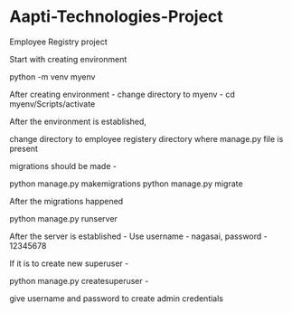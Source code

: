 # Aapti-Technologies-Project
Employee Registry project


Start with creating environment 

python -m venv myenv

After creating environment - change directory to myenv - cd myenv/Scripts/activate 


After the environment is established,

change directory to employee registery directory where manage.py file is present 

migrations should be made - 

python manage.py makemigrations 
python manage.py migrate 

After the migrations happened 

python manage.py runserver 

After the server is established -
 Use username - nagasai,
 password - 12345678 
 
 If it is to create new superuser - 
 
 python manage.py createsuperuser - 
 
 give username and password to create admin credentials
 
